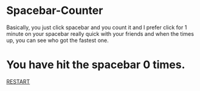 # Spacebar-Counter
Basically, you just click spacebar and you count it and I prefer click for 1 minute on your spacebar really quick with your friends and when the times up, you can see who got the fastest one. 

  <div id="activity">
  <h1 id="counter">You have hit the spacebar <span class="hits">0</span> times.</h1>
  <a href="#" onclick="resetHits()" class="tryagain">RESTART</a>
		</div>
